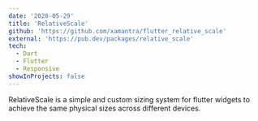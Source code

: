 ```yaml
---
date: '2020-05-29'
title: 'RelativeScale'
github: 'https://github.com/xamantra/flutter_relative_scale'
external: 'https://pub.dev/packages/relative_scale'
tech:
  - Dart
  - Flutter
  - Responsive
showInProjects: false
---
```


RelativeScale is a simple and custom sizing system for flutter widgets to achieve the same physical sizes across different devices.
